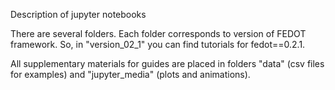 Description of jupyter notebooks 

There are several folders. Each folder corresponds to version of FEDOT framework. So, in "version_02_1"
you can find tutorials for fedot==0.2.1. 

All supplementary materials for guides are placed in folders "data" (csv files for examples) 
and "jupyter_media" (plots and animations).